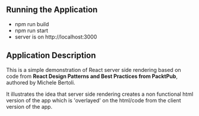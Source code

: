 ## Running the Application

* npm run build
* npm run start
* server is on http://localhost:3000


## Application Description 

This is a simple demonstration of React server side rendering based on code
from __React Design Patterns and Best Practices from PacktPub__, authored by Michele Bertoli.

It illustrates the idea that server side rendering creates a non functional 
html version of the app which is 'overlayed' on the html/code from the client
version of the app. 




